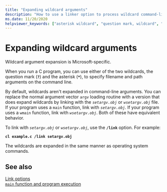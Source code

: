 ```yaml
---
title: "Expanding wildcard arguments"
description: "How to use a linker option to process wildcard command-line arguments in your programs."
ms.date: 11/20/2020
helpviewer_keywords: ["asterisk wildcard", "question mark, wildcard", "expanding wildcard arguments", "wildcards, expanding"]
---
```

# Expanding wildcard arguments

Wildcard argument expansion is Microsoft-specific.

When you run a C program, you can use either of the two wildcards, the question mark (**`?`**) and the asterisk (**`*`**), to specify filename and path arguments on the command line.

By default, wildcards aren't expanded in command-line arguments. You can replace the normal argument vector `argv` loading routine with a version that does expand wildcards by linking with the *`setargv.obj`* or *`wsetargv.obj`* file. If your program uses a `main` function, link with *`setargv.obj`*. If your program uses a `wmain` function, link with *`wsetargv.obj`*. Both of these have equivalent behavior. 

To link with *`setargv.obj`* or *`wsetargv.obj`*, use the **`/link`** option. For example:

**`cl example.c /link setargv.obj`**

The wildcards are expanded in the same manner as operating system commands.

## See also

[Link options](../c-runtime-library/link-options.md)\
[`main` function and program execution](../c-language/main-function-and-program-execution.md)
